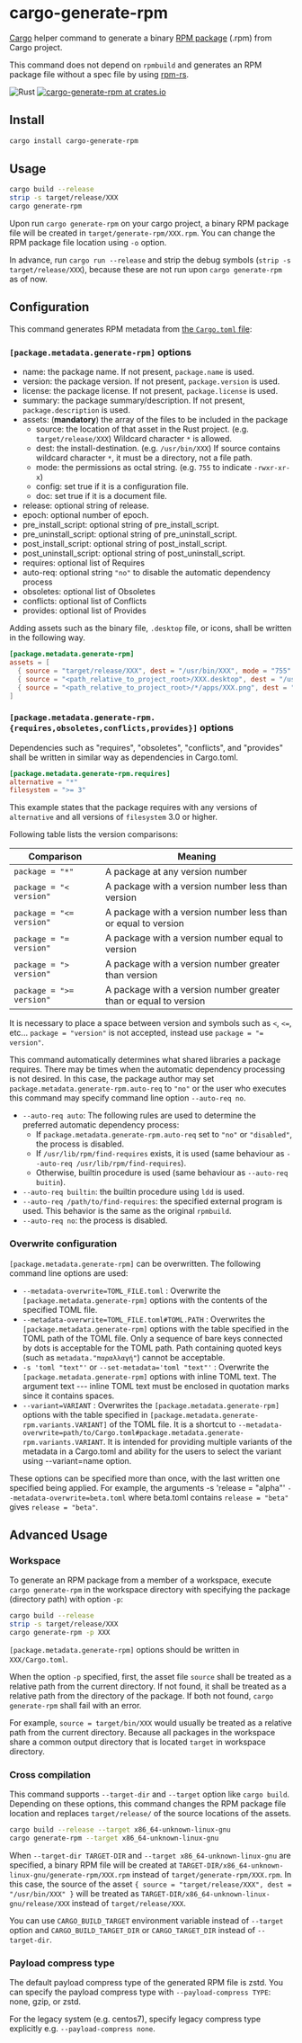 # cargo-generate-rpm

[Cargo](https://doc.rust-lang.org/cargo/) helper command to generate a binary [RPM package](https://rpm.org/) (.rpm) from Cargo project.

This command does not depend on `rpmbuild` and generates an RPM package file without a spec file by using [rpm-rs](https://crates.io/crates/rpm-rs).

![Rust](https://github.com/cat-in-136/cargo-generate-rpm/workflows/Rust/badge.svg)
[![cargo-generate-rpm at crates.io](https://img.shields.io/crates/v/cargo-generate-rpm.svg)](https://crates.io/crates/cargo-generate-rpm)

## Install

```sh
cargo install cargo-generate-rpm
```

## Usage

```sh
cargo build --release
strip -s target/release/XXX
cargo generate-rpm
```

Upon run `cargo generate-rpm` on your cargo project, a binary RPM package file will be created in `target/generate-rpm/XXX.rpm`.
You can change the RPM package file location using `-o` option.

In advance, run `cargo run --release` and strip the debug symbols (`strip -s target/release/XXX`), because these are not run upon `cargo generate-rpm` as of now.

## Configuration

This command generates RPM metadata from [the `Cargo.toml` file](https://doc.rust-lang.org/cargo/reference/manifest.html):

### `[package.metadata.generate-rpm]` options

* name: the package name. If not present, `package.name` is used.
* version: the package version. If not present, `package.version` is used.
* license: the package license. If not present, `package.license` is used.
* summary: the package summary/description. If not present, `package.description` is used.
* assets: (**mandatory**) the array of the files to be included in the package
  * source: the location of that asset in the Rust project. (e.g. `target/release/XXX`) Wildcard character `*` is allowed.
  * dest: the install-destination. (e.g. `/usr/bin/XXX`) If source contains wildcard character `*`, it must be a directory, not a file path.
  * mode: the permissions as octal string. (e.g. `755` to indicate `-rwxr-xr-x`)
  * config: set true if it is a configuration file.
  * doc: set true if it is a document file.
* release: optional string of release.
* epoch: optional number of epoch.
* pre_install_script: optional string of pre_install_script.
* pre_uninstall_script: optional string of pre_uninstall_script.
* post_install_script: optional string of post_install_script.
* post_uninstall_script: optional string of post_uninstall_script.
* requires: optional list of Requires
* auto-req: optional string `"no"` to disable the automatic dependency process
* obsoletes: optional list of Obsoletes
* conflicts: optional list of Conflicts
* provides: optional list of Provides

Adding assets such as the binary file, ``.desktop`` file, or icons, shall be written in the following way.

```toml
[package.metadata.generate-rpm]
assets = [
  { source = "target/release/XXX", dest = "/usr/bin/XXX", mode = "755" },
  { source = "<path_relative_to_project_root>/XXX.desktop", dest = "/usr/share/applications/XXX.desktop", mode = "644" },
  { source = "<path_relative_to_project_root>/*/apps/XXX.png", dest = "/usr/share/icons/hicolor/", mode = "644" },
]
```

### `[package.metadata.generate-rpm.{requires,obsoletes,conflicts,provides}]` options

Dependencies such as "requires", "obsoletes", "conflicts", and "provides" shall be written in similar way as dependencies in Cargo.toml.

```toml
[package.metadata.generate-rpm.requires]
alternative = "*"
filesystem = ">= 3"
```

This example states that the package requires with any versions of `alternative` and all versions of `filesystem` 3.0 or higher.

Following table lists the version comparisons:

|Comparison|Meaning|
|----------|-------|
|`package = "*"`|A package at any version number|
|`package = "< version"`|A package with a version number less than version|
|`package = "<= version"`| A package with a version number less than or equal to version|
|`package = "= version"`| A package with a version number equal to version|
|`package = "> version"`|A package with a version number greater than version|
|`package = ">= version"`| A package with a version number greater than or equal to version|

It is necessary to place a space between version and symbols such as `<`, `<=`, etc...
`package = "version"` is not accepted, instead use `package = "= version"`.

This command automatically determines what shared libraries a package requires.
There may be times when the automatic dependency processing is not desired.
In this case, the package author may set `package.metadata.generate-rpm.auto-req` to `"no"` or
the user who executes this command may specify command line option `--auto-req no`.

 * `--auto-req auto`: The following rules are used to determine the preferred automatic dependency process:
   * If `package.metadata.generate-rpm.auto-req` set to `"no"` or `"disabled"`, the process is disabled.
   * If `/usr/lib/rpm/find-requires` exists, it is used (same behaviour as `--auto-req /usr/lib/rpm/find-requires`).
   * Otherwise, builtin procedure is used (same behaviour as `--auto-req buitin`).
 * `--auto-req builtin`: the builtin procedure using `ldd` is used.
 * `--auto-req /path/to/find-requires`: the specified external program is used. This behavior is the same as the original `rpmbuild`. 
 * `--auto-req no`: the process is disabled.

### Overwrite configuration

`[package.metadata.generate-rpm]` can be overwritten. The following command line options are used:

 * `--metadata-overwrite=TOML_FILE.toml` : Overwrite the `[package.metadata.generate-rpm]` options with the contents of the specified TOML file.
 * `--metadata-overwrite=TOML_FILE.toml#TOML.PATH` : Overwrites the `[package.metadata.generate-rpm]` options with the table specified in the TOML path of the TOML file.
   Only a sequence of bare keys connected by dots is acceptable for the TOML path.
   Path containing quoted keys (such as `metadata."παραλλαγή"`) cannot be acceptable.
 * `-s 'toml "text"'` or `--set-metadata='toml "text"'` : Overwrite the `[package.metadata.generate-rpm]` options with inline TOML text.
   The argument text --- inline TOML text must be enclosed in quotation marks since it contains spaces.
 * `--variant=VARIANT` : Overwrites the `[package.metadata.generate-rpm]` options with the table specified in `[package.metadata.generate-rpm.variants.VARIANT]` of the TOML file.
   It is a shortcut to `--metadata-overwrite=path/to/Cargo.toml#package.metadata.generate-rpm.variants.VARIANT`.
   It is intended for providing multiple variants of the metadata in a Cargo.toml and ability for the users to select the variant using --variant=name option.

These options can be specified more than once, with the last written one specified being applied.
For example, the arguments -s 'release = "alpha"' `--metadata-overwrite=beta.toml` where beta.toml contains `release = "beta"` gives `release = "beta"`.

## Advanced Usage

### Workspace

To generate an RPM package from a member of a workspace, execute `cargo generate-rpm` in the workspace directory
with specifying the package (directory path) with option `-p`:

```sh
cargo build --release
strip -s target/release/XXX
cargo generate-rpm -p XXX
```

`[package.metadata.generate-rpm]` options should be written in `XXX/Cargo.toml`.

When the option `-p` specified, first, the asset file `source` shall be treated as a relative path from the current directory.
If not found, it shall be treated as a relative path from the directory of the package.
If both not found, `cargo generate-rpm` shall fail with an error.

For example, `source = target/bin/XXX` would usually be treated as a relative path from the current directory. 
Because all packages in the workspace share a common output directory that is located `target` in workspace directory.

### Cross compilation

This command supports `--target-dir` and `--target` option like `cargo build`.
Depending on these options, this command changes the RPM package file location and replaces `target/release/` of
the source locations of the assets.

```sh
cargo build --release --target x86_64-unknown-linux-gnu
cargo generate-rpm --target x86_64-unknown-linux-gnu
```

When `--target-dir TARGET-DIR` and `--target x86_64-unknown-linux-gnu` are specified, a binary RPM file will be created
at `TARGET-DIR/x86_64-unknown-linux-gnu/generate-rpm/XXX.rpm` instead of `target/generate-rpm/XXX.rpm`.
In this case, the source of the asset `{ source = "target/release/XXX", dest = "/usr/bin/XXX" }` will be treated as
`TARGET-DIR/x86_64-unknown-linux-gnu/release/XXX` instead of `target/release/XXX`.

You can use `CARGO_BUILD_TARGET` environment variable instead of `--target` option and `CARGO_BUILD_TARGET_DIR` or
`CARGO_TARGET_DIR` instead of `--target-dir`.

### Payload compress type

The default payload compress type of the generated RPM file is zstd.
You can specify the payload compress type with `--payload-compress TYPE`: none, gzip, or zstd.

For the legacy system (e.g. centos7), specify legacy compress type explicitly e.g. `--payload-compress none`.

